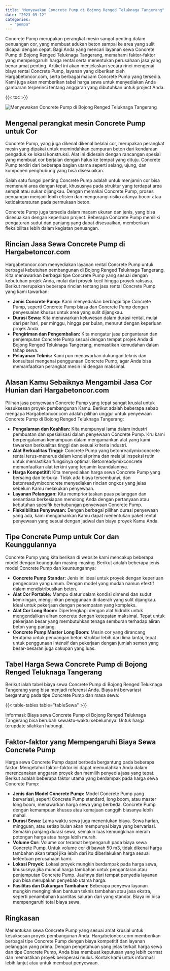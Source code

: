 ```yaml
---
title: "Menyewakan Concrete Pump di Bojong Renged Teluknaga Tangerang"
date: "2023-09-12"
categories: 
  - "pompa"
---
```




Concrete Pump merupakan perangkat mesin sangat penting dalam penuangan cor, yang membuat adukan beton sampai ke area yang sulit dicapai dengan cepat. Bagi Anda yang mencari layanan sewa Concrete Pump di Bojong Renged Teluknaga Tangerang, memahami faktor-faktor yang mempengaruhi harga rental serta menentukan perusahaan jasa yang benar amat penting. Artikel ini akan menjelaskan secara rinci mengenai biaya rental Concrete Pump, layanan yang diberikan oleh Hargabetoncor.com, serta berbagai macam Concrete Pump yang tersedia. Kami juga akan memberikan tabel harga sewa untuk menyediakan Anda gambaran terperinci tentang anggaran yang dibutuhkan untuk project Anda.

{{< toc >}}

![Menyewakan Concrete Pump di Bojong Renged Teluknaga Tangerang](https://hargareadymixid.github.io/pompa/concrete-pump%20(1).png)

## Mengenal perangkat mesin Concrete Pump untuk Cor

Concrete Pump, yang juga dikenal dikenal belalai cor, merupakan perangkat mesin yang dipakai untuk memindahkan campuran beton dari kendaraan pengaduk ke lokasi konstruksi. Alat ini didesain dengan rancangan spesial yang membuat cor berjalan dengan halus ke tempat yang dituju. Concrete Pump terdiri dari beberapa bagian utama seperti selang, ujung, dan komponen penghubung yang bisa disesuaikan.

Salah satu fungsi penting Concrete Pump adalah untuk menjamin cor bisa memenuhi area dengan tepat, khususnya pada struktur yang terdapat area sempit atau sukar dijangkau. Dengan memakai Concrete Pump, proses penuangan menjadi lebih efisien dan mengurangi risiko adanya bocor atau ketidakteraturan pada permukaan beton.

Concrete Pump juga tersedia dalam macam ukuran dan jenis, yang bisa disesuaikan dengan keperluan project. Beberapa Concrete Pump memiliki pengaturan sudut dan panjang yang dapat disesuaikan, memberikan fleksibilitas lebih dalam kegiatan penuangan.

## Rincian Jasa Sewa Concrete Pump di Hargabetoncor.com

Hargabetoncor.com menyediakan layanan rental Concrete Pump untuk berbagai kebutuhan pembangunan di Bojong Renged Teluknaga Tangerang. Kita menawarkan berbagai tipe Concrete Pump yang sesuai dengan kebutuhan projek Anda, mulai dari proyek kecil hingga proyek raksasa. Berikut merupakan beberapa rincian tentang jasa rental Concrete Pump yang kami tawarkan:

- **Jenis Concrete Pump:** Kami menyediakan berbagai tipe Concrete Pump, seperti Concrete Pump biasa dan Concrete Pump dengan penyesuaian khusus untuk area yang sulit dijangkau.
- **Durasi Sewa:** Kita menawarkan keluwesan dalam durasi rental, mulai dari per hari, per minggu, hingga per bulan, menurut dengan keperluan projek Anda.
- **Pengiriman dan Pengembalian:** Kita mengatur jasa pengantaran dan penjemputan Concrete Pump sesuai dengan tempat projek Anda di Bojong Renged Teluknaga Tangerang, memastikan kemudahan dalam tahap sewa.
- **Pelayanan Teknis:** Kami pun menawarkan dukungan teknis dan konsultasi mengenai penggunaan Concrete Pump, agar Anda bisa memanfaatkan perangkat mesin ini dengan maksimal.

## Alasan Kamu Sebaiknya Mengambil Jasa Cor Hunian dari Hargabetoncor.com

Pilihan jasa penyewaan Concrete Pump yang tepat sangat krusial untuk kesuksesan proyek pembangunan Kamu. Berikut adalah beberapa sebab mengapa Hargabetoncor.com adalah pilihan unggul untuk penyewaan Concrete Pump di Bojong Renged Teluknaga Tangerang:

- **Pengalaman dan Keahlian:** Kita mempunyai lama dalam industri pembuatan dan spesialisasi dalam penyewaan Concrete Pump. Kru kami berpengalaman kemampuan dalam mengamankan alat yang kami tawarkan berkualitas tinggi dan sesuai kriteria industri.
- **Alat Berkualitas Tinggi:** Concrete Pump yang betonreadymixconcrete rental terus-menerus dalam kondisi prima dan melalui inspeksi rutin untuk memastikan fungsinya optimal. Betonreadymixconcrete memanfaatkan alat terkini yang terjamin keandalannya.
- **Harga Kompetitif:** Kita menyediakan harga sewa Concrete Pump yang bersaing dan terbuka. Tidak ada biaya tersembunyi, dan betonreadymixconcrete menyediakan rincian ongkos yang jelas sebelum Kamu melakukan penyewaan.
- **Layanan Pelanggan:** Kita memprioritaskan puas pelanggan dan senantiasa berkesiapan menolong Anda dengan pertanyaan atau kebutuhan spesifik berhubungan penyewaan Concrete Pump.
- **Fleksibilitas Penyewaan:** Dengan berbagai pilihan durasi penyewaan yang ada, kami mengamankan Kamu dapat menentukan paket rental penyewaan yang sesuai dengan jadwal dan biaya proyek Kamu Anda.

## Tipe Concrete Pump untuk Cor dan Keunggulannya

Concrete Pump yang kita berikan di website kami mencakup beberapa model dengan keunggulan masing-masing. Berikut adalah beberapa jenis model Concrete Pump dan keuntungannya:

- **Concrete Pump Standar:** Jenis ini ideal untuk proyek dengan keperluan pengecoran yang umum. Dengan model yang mudah namun efektif dalam mendistribusikan beton.
- **Alat Cor Portable:** Mampu diatur dalam kondisi dimensi dan sudut kemiringan, mengijinkan penggunaan di daerah yang sulit dijangkau. Ideal untuk pekerjaan dengan penempatan yang kompleks.
- **Alat Cor Long Boom:** Diperlengkapi dengan alat hidrolik untuk mengendalikan aliran concrete dengan ketepatan maksimal. Tepat untuk pekerjaan besar yang membutuhkan tenaga semburan terhadap aliran beton yang panjang.
- **Concrete Pump Master Long Boom:** Mesin cor yang dirancang terutama untuk penuangan beton struktur lebih dari lima lantai, tepat untuk penggunaan intensif dan pekerjaan dengan jumlah semen yang besar-besaran juga cakupan yang luas.

## Tabel Harga Sewa Concrete Pump di Bojong Renged Teluknaga Tangerang

Berikut ialah tabel biaya sewa Concrete Pump di Bojong Renged Teluknaga Tangerang yang bisa menjadi referensi Anda. Biaya ini bervariasi bergantung pada tipe Concrete Pump dan masa sewa:

{{< table-tables table="tableSewa" >}}

Informasi: Biaya sewa Concrete Pump di Bojong Renged Teluknaga Tangerang bisa berubah sewaktu-waktu sebelumnya. Untuk harga terupdate silahkan hubungi.

## Faktor-faktor yang Mempengaruhi Biaya Sewa Concrete Pump

Harga sewa Concrete Pump dapat berbeda bergantung pada beberapa faktor. Mengetahui faktor-faktor ini dapat memudahkan Anda dalam merencanakan anggaran proyek dan memilih penyedia jasa yang tepat. Berikut adalah beberapa faktor utama yang berdampak pada harga sewa Concrete Pump:

- **Jenis dan Model Concrete Pump:** Model Concrete Pump yang bervariasi, seperti Concrete Pump standard, long boom, atau master long boom, menawarkan harga sewa yang berbeda. Concrete Pump dengan kemampuan khusus atau kemajuan canggih biasanya lebih mahal.
- **Durasi Sewa:** Lama waktu sewa juga menentukan biaya. Sewa harian, mingguan, atau setiap bulan akan mempunyai biaya yang bervariasi. Semakin panjang durasi sewa, semakin luas kemungkinan meraih potongan harga atau harga lebih murah.
- **Volume Cor:** Volume cor teramat berpengaruh pada biaya sewa Concrete Pump. Untuk volume cor di bawah 50 m3, tidak dikenai harga tambahan akan tetapi jika lebih dari itu diberlakukan harga sesuai ketentuan perusahaan kami.
- **Lokasi Proyek:** Lokasi proyek mungkin berdampak pada harga sewa, khususnya jika muncul harga tambahan untuk pengantaran atau penjemputan Concrete Pump. Jauhnya dari tempat penyedia layanan pun bisa merupakan penyebab utama harga.
- **Fasilitas dan Dukungan Tambahan:** Beberapa penyewa layanan mungkin menginginkan bantuan teknis tambahan atau jasa ekstra, seperti penambahan kuantitas saluran dari yang standar. Biaya ini bisa mempengaruhi total biaya sewa.

## Ringkasan

Menentukan sewa Concrete Pump yang sesuai amat krusial untuk kesuksesan proyek pembangunan Anda. Hargabetoncor.com memberikan berbagai tipe Concrete Pump dengan biaya kompetitif dan layanan pelanggan yang prima. Dengan pengetahuan yang jelas terkait harga sewa dan tipe Concrete Pump, Anda bisa membuat keputusan yang lebih cermat dan memastikan proyek beroperasi mulus. Kontak kami untuk informasi lebih lanjut atau untuk membuat penyewaan.
